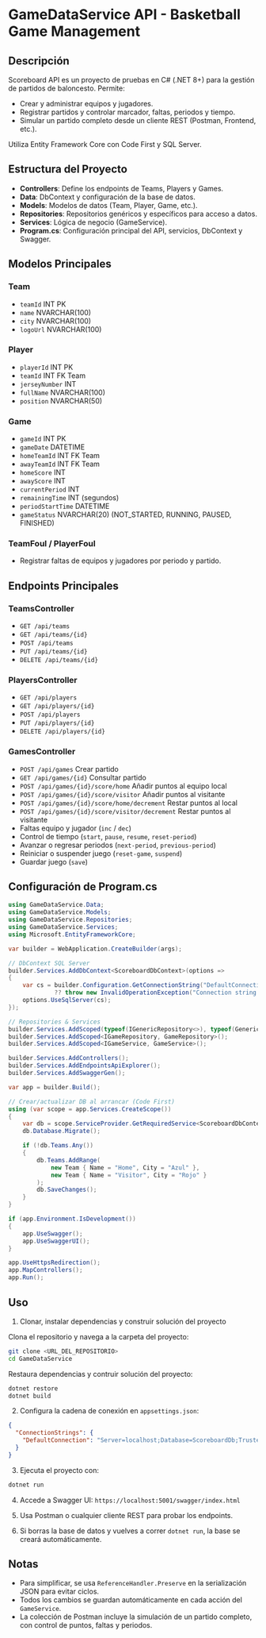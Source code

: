 
# GameDataService API - Basketball Game Management

## Descripción
Scoreboard API es un proyecto de pruebas en C# (.NET 8+) para la gestión de partidos de baloncesto. Permite:
- Crear y administrar equipos y jugadores.
- Registrar partidos y controlar marcador, faltas, periodos y tiempo.
- Simular un partido completo desde un cliente REST (Postman, Frontend, etc.).

Utiliza Entity Framework Core con Code First y SQL Server.

## Estructura del Proyecto
- **Controllers**: Define los endpoints de Teams, Players y Games.
- **Data**: DbContext y configuración de la base de datos.
- **Models**: Modelos de datos (Team, Player, Game, etc.).
- **Repositories**: Repositorios genéricos y específicos para acceso a datos.
- **Services**: Lógica de negocio (GameService).
- **Program.cs**: Configuración principal del API, servicios, DbContext y Swagger.

## Modelos Principales

### Team
- `teamId` INT PK
- `name` NVARCHAR(100)
- `city` NVARCHAR(100)
- `logoUrl` NVARCHAR(100)

### Player
- `playerId` INT PK
- `teamId` INT FK Team
- `jerseyNumber` INT
- `fullName` NVARCHAR(100)
- `position` NVARCHAR(50)

### Game
- `gameId` INT PK
- `gameDate` DATETIME
- `homeTeamId` INT FK Team
- `awayTeamId` INT FK Team
- `homeScore` INT
- `awayScore` INT
- `currentPeriod` INT
- `remainingTime` INT (segundos)
- `periodStartTime` DATETIME
- `gameStatus` NVARCHAR(20) (NOT_STARTED, RUNNING, PAUSED, FINISHED)

### TeamFoul / PlayerFoul
- Registrar faltas de equipos y jugadores por periodo y partido.

## Endpoints Principales

### TeamsController
- `GET /api/teams`
- `GET /api/teams/{id}`
- `POST /api/teams`
- `PUT /api/teams/{id}`
- `DELETE /api/teams/{id}`

### PlayersController
- `GET /api/players`
- `GET /api/players/{id}`
- `POST /api/players`
- `PUT /api/players/{id}`
- `DELETE /api/players/{id}`

### GamesController
- `POST /api/games` Crear partido
- `GET /api/games/{id}` Consultar partido
- `POST /api/games/{id}/score/home` Añadir puntos al equipo local
- `POST /api/games/{id}/score/visitor` Añadir puntos al visitante
- `POST /api/games/{id}/score/home/decrement` Restar puntos al local
- `POST /api/games/{id}/score/visitor/decrement` Restar puntos al visitante
- Faltas equipo y jugador (`inc` / `dec`)
- Control de tiempo (`start`, `pause`, `resume`, `reset-period`)
- Avanzar o regresar periodos (`next-period`, `previous-period`)
- Reiniciar o suspender juego (`reset-game`, `suspend`)
- Guardar juego (`save`)

## Configuración de Program.cs

```csharp
using GameDataService.Data;
using GameDataService.Models;
using GameDataService.Repositories;
using GameDataService.Services;
using Microsoft.EntityFrameworkCore;

var builder = WebApplication.CreateBuilder(args);

// DbContext SQL Server
builder.Services.AddDbContext<ScoreboardDbContext>(options =>
{
    var cs = builder.Configuration.GetConnectionString("DefaultConnection")
             ?? throw new InvalidOperationException("Connection string not found");
    options.UseSqlServer(cs);
});

// Repositories & Services
builder.Services.AddScoped(typeof(IGenericRepository<>), typeof(GenericRepository<>));
builder.Services.AddScoped<IGameRepository, GameRepository>();
builder.Services.AddScoped<IGameService, GameService>();

builder.Services.AddControllers();
builder.Services.AddEndpointsApiExplorer();
builder.Services.AddSwaggerGen();

var app = builder.Build();

// Crear/actualizar DB al arrancar (Code First)
using (var scope = app.Services.CreateScope())
{
    var db = scope.ServiceProvider.GetRequiredService<ScoreboardDbContext>();
    db.Database.Migrate();

    if (!db.Teams.Any())
    {
        db.Teams.AddRange(
            new Team { Name = "Home", City = "Azul" },
            new Team { Name = "Visitor", City = "Rojo" }
        );
        db.SaveChanges();
    }
}

if (app.Environment.IsDevelopment())
{
    app.UseSwagger();
    app.UseSwaggerUI();
}

app.UseHttpsRedirection();
app.MapControllers();
app.Run();
```

## Uso

1. Clonar, instalar dependencias y construir solución del proyecto

Clona el repositorio y navega a la carpeta del proyecto:

```bash
git clone <URL_DEL_REPOSITORIO>
cd GameDataService
```

Restaura dependencias y contruir solución del proyecto:

```bash
dotnet restore
dotnet build
```

2. Configura la cadena de conexión en `appsettings.json`:

```json
{
  "ConnectionStrings": {
    "DefaultConnection": "Server=localhost;Database=ScoreboardDb;Trusted_Connection=True;TrustServerCertificate=True;"
  }
}
```

3. Ejecuta el proyecto con:

```bash
dotnet run
```

4. Accede a Swagger UI: `https://localhost:5001/swagger/index.html`

5. Usa Postman o cualquier cliente REST para probar los endpoints.

6. Si borras la base de datos y vuelves a correr `dotnet run`, la base se creará automáticamente.

## Notas

- Para simplificar, se usa `ReferenceHandler.Preserve` en la serialización JSON para evitar ciclos.
- Todos los cambios se guardan automáticamente en cada acción del `GameService`.
- La colección de Postman incluye la simulación de un partido completo, con control de puntos, faltas y periodos.
